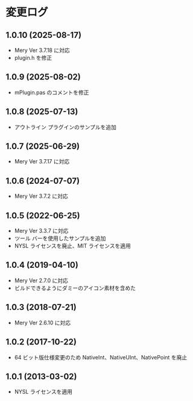 # 変更ログ

## 1.0.10 (2025-08-17)

- Mery Ver 3.7.18 に対応
- plugin.h を修正

## 1.0.9 (2025-08-02)

- mPlugin.pas のコメントを修正

## 1.0.8 (2025-07-13)

- アウトライン プラグインのサンプルを追加

## 1.0.7 (2025-06-29)

- Mery Ver 3.7.17 に対応

## 1.0.6 (2024-07-07)

- Mery Ver 3.7.2 に対応

## 1.0.5 (2022-06-25)

- Mery Ver 3.3.7 に対応
- ツール バーを使用したサンプルを追加
- NYSL ライセンスを廃止、MIT ライセンスを適用

## 1.0.4 (2019-04-10)

- Mery Ver 2.7.0 に対応
- ビルドできるようにダミーのアイコン素材を含めた

## 1.0.3 (2018-07-21)

- Mery Ver 2.6.10 に対応

## 1.0.2 (2017-10-22)

- 64 ビット版仕様変更のため NativeInt、NativeUInt、NativePoint を廃止

## 1.0.1 (2013-03-02)

- NYSL ライセンスを適用
